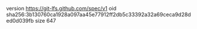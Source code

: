 version https://git-lfs.github.com/spec/v1
oid sha256:3b130760ca1928a097aa45e77912ff2db5c33392a32a69ceca9d28ded0d039fb
size 647
